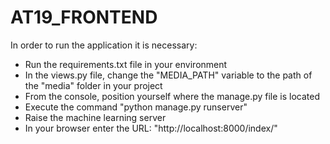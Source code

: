 # AT19_FRONTEND

In order to run the application it is necessary:
- Run the requirements.txt file in your environment
- In the views.py file, change the "MEDIA_PATH" variable to the path of the "media" folder in your project
- From the console, position yourself where the manage.py file is located
- Execute the command "python manage.py runserver"
- Raise the machine learning server
- In your browser enter the URL: "http://localhost:8000/index/"
